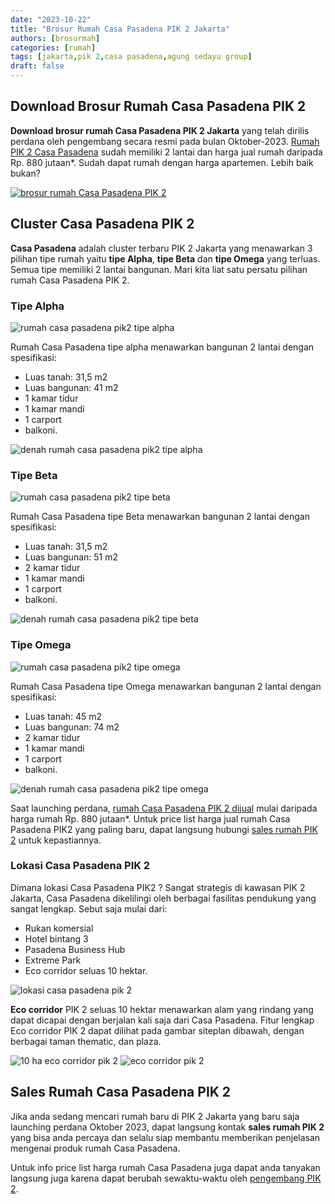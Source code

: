 ```yaml
---
date: "2023-10-22"
title: "Brosur Rumah Casa Pasadena PIK 2 Jakarta"
authors: [brosurmah]
categories: [rumah]
tags: [jakarta,pik 2,casa pasadena,agung sedayu group]
draft: false
---
```


## Download Brosur Rumah Casa Pasadena PIK 2
**Download brosur rumah Casa Pasadena PIK 2 Jakarta**  yang telah dirilis perdana oleh pengembang secara resmi pada bulan Oktober-2023. [Rumah PIK 2 Casa Pasadena](https://pik2home.com/proyek/casa-pasadena-pik-2-jakarta/) sudah memiliki 2 lantai dan harga jual rumah daripada Rp. 880 jutaan*. Sudah dapat rumah dengan harga apartemen. Lebih baik bukan?

[![brosur rumah Casa Pasadena PIK 2](brosur-rumah-casa-pasadena-pik-2.webp)](https://drive.google.com/drive/folders/1PgWCI6f0a74Y99YFA-ArXPUdRdhr2Q1u?usp=share_link#?)

## Cluster Casa Pasadena PIK 2
**Casa Pasadena** adalah cluster terbaru PIK 2 Jakarta yang menawarkan 3 pilihan tipe rumah yaitu **tipe Alpha**, **tipe Beta** dan **tipe Omega** yang terluas. Semua tipe memiliki 2 lantai bangunan. Mari kita liat satu persatu pilihan rumah Casa Pasadena PIK 2.

### Tipe Alpha

![rumah casa pasadena pik2 tipe alpha](rumah-casa-pasadena-pik2-tipe-alpha.webp)

Rumah Casa Pasadena tipe alpha menawarkan bangunan 2 lantai dengan spesifikasi:
- Luas tanah: 31,5 m2
- Luas bangunan: 41 m2
- 1 kamar tidur
- 1 kamar mandi
- 1 carport
- balkoni.

![denah rumah casa pasadena pik2 tipe alpha](denah-rumah-casa-pasadena-pik2-tipe-alpha.webp)

### Tipe Beta

![rumah casa pasadena pik2 tipe beta](rumah-casa-pasadena-pik2-tipe-beta.webp)

Rumah Casa Pasadena tipe Beta menawarkan bangunan 2 lantai dengan spesifikasi:
- Luas tanah: 31,5 m2
- Luas bangunan: 51 m2
- 2 kamar tidur
- 1 kamar mandi
- 1 carport
- balkoni.

![denah rumah casa pasadena pik2 tipe beta](denah-rumah-casa-pasadena-pik2-tipe-beta.webp)

### Tipe Omega

![rumah casa pasadena pik2 tipe omega](rumah-casa-pasadena-pik2-tipe-omega.webp)

Rumah Casa Pasadena tipe Omega menawarkan bangunan 2 lantai dengan spesifikasi:
- Luas tanah: 45 m2
- Luas bangunan: 74 m2
- 2 kamar tidur
- 1 kamar mandi
- 1 carport
- balkoni.

![denah rumah casa pasadena pik2 tipe omega](denah-rumah-casa-pasadena-pik2-tipe-omega.webp)

Saat launching perdana, [rumah Casa Pasadena PIK 2 dijual](https://investproperti.com/casa-pasadena-pik-2-jakarta/) mulai daripada harga rumah Rp. 880 jutaan*. Untuk price list harga jual rumah Casa Pasadena PIK2 yang paling baru, dapat langsung hubungi [sales rumah PIK 2](https://pik2home.com/hubungi-kami/) untuk kepastiannya.

### Lokasi Casa Pasadena PIK 2
Dimana lokasi Casa Pasadena PIK2 ? Sangat strategis di kawasan PIK 2 Jakarta, Casa Pasadena dikelilingi oleh berbagai fasilitas pendukung yang sangat lengkap. Sebut saja mulai dari:
- Rukan komersial
- Hotel bintang 3
- Pasadena Business Hub
- Extreme Park
- Eco corridor seluas 10 hektar.

![lokasi casa pasadena pik 2](lokasi-casa-pasadena-pik-2-jakarta.webp)

**Eco corridor** PIK 2 seluas 10 hektar menawarkan alam yang rindang yang dapat dicapai dengan berjalan kali saja dari Casa Pasadena. Fitur lengkap Eco corridor PIK 2 dapat dilihat pada gambar siteplan dibawah, dengan berbagai taman thematic, dan plaza.

![10 ha eco corridor pik 2](10-ha-eco-corridor-pik2.webp)
![eco corridor pik 2](eco-corridor-pik2-jakarta.webp)

## Sales Rumah Casa Pasadena PIK 2
Jika anda sedang mencari rumah baru di PIK 2 Jakarta yang baru saja launching perdana Oktober 2023, dapat langsung kontak **sales rumah PIK 2** yang bisa anda percaya dan selalu siap membantu memberikan penjelasan mengenai produk rumah Casa Pasadena. 

Untuk info price list harga rumah Casa Pasadena juga dapat anda tanyakan langsung juga karena dapat berubah sewaktu-waktu oleh [pengembang PIK 2](https://pik2.com/tentang#?).

